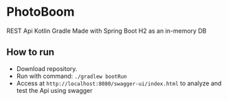 # PhotoBoom
REST Api
Kotlin
Gradle
Made with Spring Boot
H2 as an in-memory DB

## How to run

 - Download repository. 
 - Run with command: `./gradlew bootRun`
 - Access at `http://localhost:8080/swagger-ui/index.html` to analyze and test the Api using swagger
